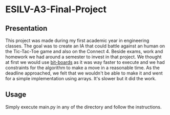 # ESILV-A3-Final-Project

## Presentation

This project was made during my first academic year in engineering classes.
The goal was to create an IA that could battle against an human on the Tic-Tac-Toe game and also on the Connect 4. Beside exams, work and homework we had around a semester to invest in that project. We thought at first we would use [bit-boards](https://fr.wikipedia.org/wiki/Bitboard) as it was way faster to execute and we had constraints for the algorithm to make a move in a reasonable time. As the deadline approached, we felt that we wouldn't be able to make it and went for a simple implementation using arrays. It's slower but it did the work.


## Usage

Simply execute main.py in any of the directory and follow the instructions.
